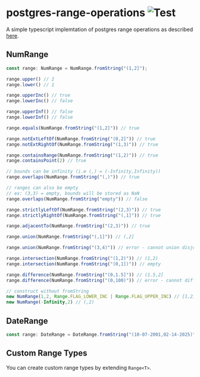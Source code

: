 # postgres-range-operations ![Test](https://github.com/qugu2427/pgrange/actions/workflows/test.yml/badge.svg)

A simple typescript implemtation of postgres range operations as described [here](https://www.postgresql.org/docs/9.3/functions-range.html).

## NumRange
```typescript
const range: NumRange = NumRange.fromString("(1,2]");

range.upper() // 2
range.lower() // 1

range.upperInc() // true
range.lowerInc() // false

range.upperInf() // false
range.lowerInf() // false

range.equals(NumRange.fromString("(1,2]")) // true

range.notExtLeftOf(NumRange.fromString("(0,2]")) // true
range.notExtRightOf(NumRange.fromString("(1,3)")) // true

range.containsRange(NumRange.fromString("(1,2)")) // true
range.containsPoint(2) // true

// bounds can be infinity (i.e (,) = (-Infinity,Infinity))
range.overlaps(NumRange.fromString("(,)")) // true

// ranges can also be empty 
// ex: (3,3) = empty, bounds will be stored as NaN
range.overlaps(NumRange.fromString("empty")) // false

range.strictlyLeftOf(NumRange.fromString("(2,3)")) // true
range.strictlyRightOf(NumRange.fromString("(,1]")) // true

range.adjacentTo(NumRange.fromString("(2,3)")) // true

range.union(NumRange.fromString("(,1]")) // (,2]

range.union(NumRange.fromString("(3,4)")) // error - cannot union disjoint ranges

range.intersection(NumRange.fromString("(1,2)")) // (1,2)
range.intersection(NumRange.fromString("(0,1])")) // empty

range.difference(NumRange.fromString("(0,1.5]")) // (1.5,2]
range.difference(NumRange.fromString("(0,100)")) // error - cannot difference to disjoint ranges

// construct without fromString
new NumRange(1,2, Range.FLAG_LOWER_INC | Range.FLAG_UPPER_INC) // [1,2]
new NumRange(-Infinity,2) // (,2)
```
## DateRange
```typescript
const range: DateRange = DateRange.fromString("(10-07-2001,02-14-2025)");
```
## Custom Range Types
You can create custom range types by extending `Range<T>`.
